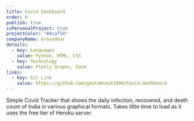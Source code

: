 ```yaml
---
title: Covid Dashboard
order: 6
publish: true
isPersonalProject: true
projectColor: "#4caf50"
companyName: Grassdoor
details:
  - key: Languages
    value: Python, HTML, CSS
  - key: Technology
    value: Plotly Graphs, Dash
links:
  - key: Git Link
    value: https://github.com/gautamnaik1994/Covid-Dashboard
---
```

<!--StartFragment-->

Simple Covid Tracker that shows the daily infection, recovered, and death count of India in various graphical formats. Takes little time to load as it uses the free tier of Heroku server.

<!--EndFragment-->
